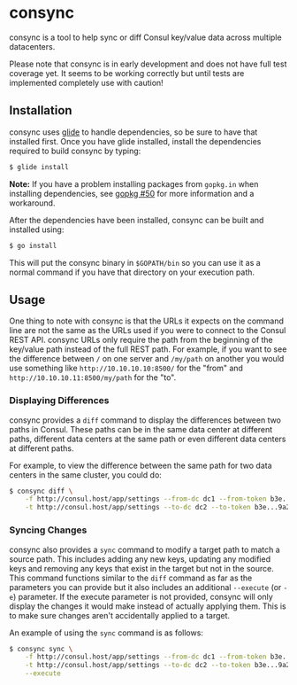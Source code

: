 # consync
consync is a tool to help sync or diff Consul key/value data across multiple datacenters.

Please note that consync is in early development and does not have full test coverage yet.  It
seems to be working correctly but until tests are implemented completely use with caution!


## Installation

consync uses [glide](https://github.com/Masterminds/glide) to handle dependencies, so be sure to
have that installed first.  Once you have glide installed, install the dependencies required to
build consync by typing:

```bash
$ glide install
```

__Note:__ If you have a problem installing packages from `gopkg.in` when installing dependencies,
see [gopkg #50](https://github.com/niemeyer/gopkg/issues/50) for more information and a workaround.

After the dependencies have been installed, consync can be built and installed using:

```bash
$ go install
```

This will put the consync binary in `$GOPATH/bin` so you can use it as a normal command if you have
that directory on your execution path.


## Usage

One thing to note with consync is that the URLs it expects on the command line are not the same as
the URLs used if you were to connect to the Consul REST API.  consync URLs only require the path
from the beginning of the key/value path instead of the full REST path.  For example, if you
want to see the difference between `/` on one server and `/my/path` on another you would use
something like `http://10.10.10.10:8500/` for the "from" and `http://10.10.10.11:8500/my/path` for
the "to".

### Displaying Differences

consync provides a `diff` command to display the differences between two paths in Consul.  These paths
can be in the same data center at different paths, different data centers at the same path or even
different data centers at different paths.

For example, to view the difference between the same path for two data centers in the same cluster,
you could do:

```bash
$ consync diff \
    -f http://consul.host/app/settings --from-dc dc1 --from-token b3e...9a2 \
    -t http://consul.host/app/settings --to-dc dc2 --to-token b3e...9a2
```

### Syncing Changes

consync also provides a `sync` command to modify a target path to match a source path.  This includes
adding any new keys, updating any modified keys and removing any keys that exist in the target
but not in the source.  This command functions similar to the `diff` command as far as the parameters
you can provide but it also includes an additional `--execute` (or `-e`) parameter. If the
execute parameter is not provided, consync will only display the changes it would make instead of
actually applying them.  This is to make sure changes aren't accidentally applied to a target.

An example of using the `sync` command is as follows:

```bash
$ consync sync \
    -f http://consul.host/app/settings --from-dc dc1 --from-token b3e...9a2 \
    -t http://consul.host/app/settings --to-dc dc2 --to-token b3e...9a2 \
    --execute
```
